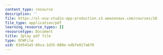 ```yaml
---
content_type: resource
description: ''
file: https://ol-ocw-studio-app-production.s3.amazonaws.com/courses/18-01sc-single-variable-calculus-fall-2010/03d543a566ca1d35080eedb7e017a670_-MI0b4h3rS0.pdf
file_type: application/pdf
learning_resource_types: []
resourcetype: Document
title: 3play pdf file
type: OCWFile
uid: 03d543a5-66ca-1d35-080e-edb7e017a670
---
```

